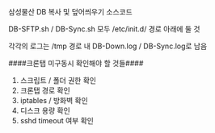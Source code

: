 삼성물산 DB 복사 및 덮어씌우기 소스코드

DB-SFTP.sh / DB-Sync.sh 모두 /etc/init.d/ 경로 아래에 둘 것

각각의 로그는 /tmp 경로 내 DB-Down.log / DB-Sync.log로 남음

####크론탭 미구동시 확인해야 할 것들####

1. 스크립트 / 폴더 권한 확인
2. 크론탭 경로 확인
3. iptables / 방화벽 확인
4. 디스크 용량 확인
5. sshd timeout 여부 확인
